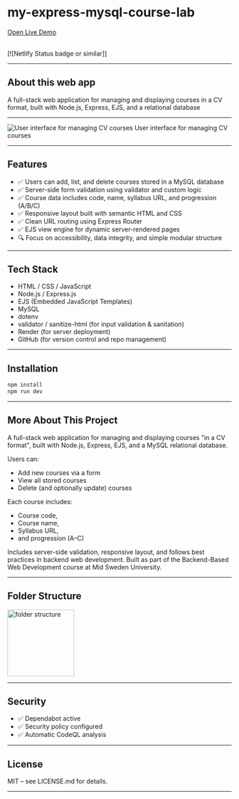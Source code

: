# my-express-mysql-course-lab

<a href="https://your-deployment-link" target="_blank" rel="noopener noreferrer">
Open Live Demo
</a> <br><br>

[![Netlify Status badge or similar]]

---

## About this web app

A full-stack web application for managing and displaying courses in a CV format, built with Node.js, Express, EJS, and a relational database

---

<img src="" alt="User interface for managing CV courses" width="auto"/>
User interface for managing CV courses

---

## Features

- ✅ Users can add, list, and delete courses stored in a MySQL database
- ✅ Server-side form validation using validator and custom logic
- ✅ Course data includes code, name, syllabus URL, and progression (A/B/C)
- ✅ Responsive layout built with semantic HTML and CSS
- ✅ Clean URL routing using Express Router
- ✅ EJS view engine for dynamic server-rendered pages
- 🔍 Focus on accessibility, data integrity, and simple modular structure

---

## Tech Stack

- HTML / CSS / JavaScript
- Node.js / Express.js
- EJS (Embedded JavaScript Templates)
- MySQL
- dotenv
- validator / sanitize-html (for input validation & sanitation)
- Render (for server deployment)
- GitHub (for version control and repo management)

---

## Installation

```bash
npm install
npm run dev
```

---

## More About This Project

A full-stack web application for managing and displaying courses "in a CV format",
built with Node.js, Express, EJS, and a MySQL relational database.

Users can:
- Add new courses via a form
- View all stored courses
- Delete (and optionally update) courses
  
Each course includes:
- Course code,
- Course name,
- Syllabus URL,
- and progression (A–C)

Includes server-side validation, responsive layout, and follows best practices in backend web development.
Built as part of the Backend-Based Web Development course at Mid Sweden University.

---

## Folder Structure

<img src="" alt="folder structure" width="150"/>

---

## Security

- ✅ Dependabot active
- ✅ Security policy configured
- ✅ Automatic CodeQL analysis

---

## License

MIT – see LICENSE.md for details.

---
